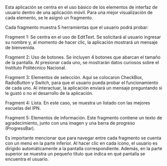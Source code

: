 Esta aplicación se centra en el uso básico de los elementos de interfaz de usuario dentro de una aplicación móvil. Para una mejor visualización de cada elemento, se le asignó un fragmento.

Cada fragmento muestra 5 herramientas que el usuario podrá probar:

Fragment 1: Se centra en el uso de EditText. Se solicitará al usuario ingresar su nombre y, al momento de hacer clic, la aplicación mostrará un mensaje de bienvenida.

Fragment 2: Uso de botones. Se incluyen 4 botones que abarcan el tamaño de la pantalla. Al presionar cada uno, se mostrarán datos curiosos sobre el Instituto Politécnico Nacional.

Fragment 3: Elementos de selección. Aquí se colocaron CheckBox, RadioButton y Switch, para que el usuario pueda probar el funcionamiento de cada uno. Al interactuar, la aplicación enviará un mensaje preguntando si le gustó o no el desarrollo de la aplicación.

Fragment 4: Lista. En este caso, se muestra un listado con las mejores escuelas del IPN.

Fragment 5: Elementos de información. Este fragmento contiene un texto de agradecimiento, junto con una imagen y una barra de progreso (ProgressBar).

Es importante mencionar que para navegar entre cada fragmento se cuenta con un menú en la parte inferior. Al hacer clic en cada ícono, el usuario es dirigido automáticamente a la pantalla correspondiente. Además, en la parte superior se muestra un pequeño título que indica en qué pantalla se encuentra el usuario.

